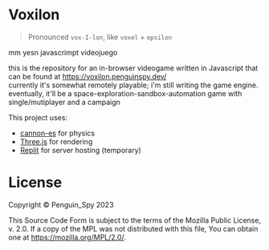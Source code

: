 # Voxilon
> Pronounced `vox-I-lon`, like `voxel` + `epsilon`

mm yesn javascrimpt videojuego

this is the repository for an in-browser videogame written in Javascript that can be found at https://voxilon.penguinspy.dev/  
currently it's somewhat remotely playable; i'm still writing the game engine.  
eventually, it'll be a space-exploration-sandbox-automation game with single/mutiplayer and a campaign

This project uses:
- [cannon-es](https://pmndrs.github.io/cannon-es/) for physics
- [Three.js](https://threejs.org/) for rendering
- [Replit](https://replit.com/@PenguinSpy/Voxilon) for server hosting (temporary)

# License
Copyright © Penguin_Spy 2023  

This Source Code Form is subject to the terms of the Mozilla Public
License, v. 2.0. If a copy of the MPL was not distributed with this
file, You can obtain one at https://mozilla.org/MPL/2.0/.
